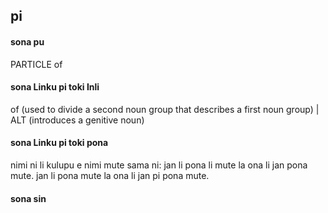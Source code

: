 ## pi

#### sona pu

PARTICLE of

#### sona Linku pi toki Inli

of (used to divide a second noun group that describes a first noun group) | ALT (introduces a genitive noun)

#### sona Linku pi toki pona

nimi ni li kulupu e nimi mute sama ni:
jan li pona li mute la ona li jan pona mute. jan li pona mute la ona li jan pi pona mute.

#### sona sin

